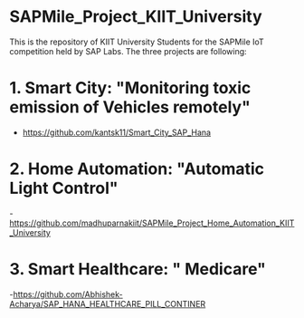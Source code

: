 # SAPMile_Project_KIIT_University

This is the repository of KIIT University Students for the SAPMile IoT competition held by SAP Labs. The three projects are following:

# 1. Smart City: "Monitoring toxic emission of Vehicles remotely" 
- https://github.com/kantsk11/Smart_City_SAP_Hana


# 2. Home Automation: "Automatic Light Control" 
-https://github.com/madhuparnakiit/SAPMile_Project_Home_Automation_KIIT_University


# 3. Smart Healthcare: " Medicare" 
-https://github.com/Abhishek-Acharya/SAP_HANA_HEALTHCARE_PILL_CONTINER

